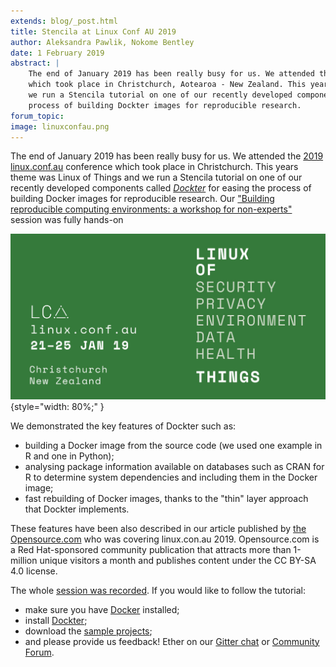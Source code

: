 ```yaml
---
extends: blog/_post.html
title: Stencila at Linux Conf AU 2019
author: Aleksandra Pawlik, Nokome Bentley
date: 1 February 2019
abstract: |
    The end of January 2019 has been really busy for us. We attended the 2019 linux.conf.au conference 
    which took place in Christchurch, Aotearoa - New Zealand. This year's theme was Linux of Things and 
    we run a Stencila tutorial on one of our recently developed components called Dockter for easing the
    process of building Dockter images for reproducible research. 
forum_topic:
image: linuxconfau.png
---
```


The end of January 2019 has been really busy for us. We attended the [2019 linux.conf.au](https://linux.conf.au/) conference which took place in Christchurch.
This years theme was Linux of Things and we run a Stencila tutorial on one of our recently developed components called 
[*Dockter*](https://stencila.github.io/dockter/) for easing the process of building Docker images for reproducible research. 
Our ["Building reproducible computing environments: a workshop for non-experts"](https://2019.linux.conf.au/schedule/presentation/185/) session was fully hands-on 

![linuxconfau.png](linuxconfau.png){style="width: 80%;" }

We demonstrated the key features of Dockter such as:
* building a Docker image from the source code (we used one example in R and one in Python);
* analysing package information available on databases such as CRAN for R to determine system dependencies and including them in the Docker image;
* fast rebuilding of Docker images, thanks to the "thin" layer approach that Dockter implements.

These features have been also described in our article published by [the Opensource.com](https://opensource.com/article/19/1/dockter-image-builder-researchers) who was covering linux.con.au 2019. Opensource.com is a Red Hat-sponsored community publication that attracts more than 1-million unique visitors a month and publishes content under the CC BY-SA 4.0 license. 


The whole [session was recorded](https://t.co/L9ZGQju6Ml). If you would like to follow the tutorial:
* make sure you have [Docker](https://docs.docker.com/install/) installed;
* install [Dockter](https://stencila.github.io/dockter/#install);
* download the [sample projects](https://tinyurl.com/dockter-tutorial);
* and please provide us feedback! Ether on our [Gitter chat](https://gitter.im/stencila/stencila) or [Community Forum](https://community.stenci.la/).


